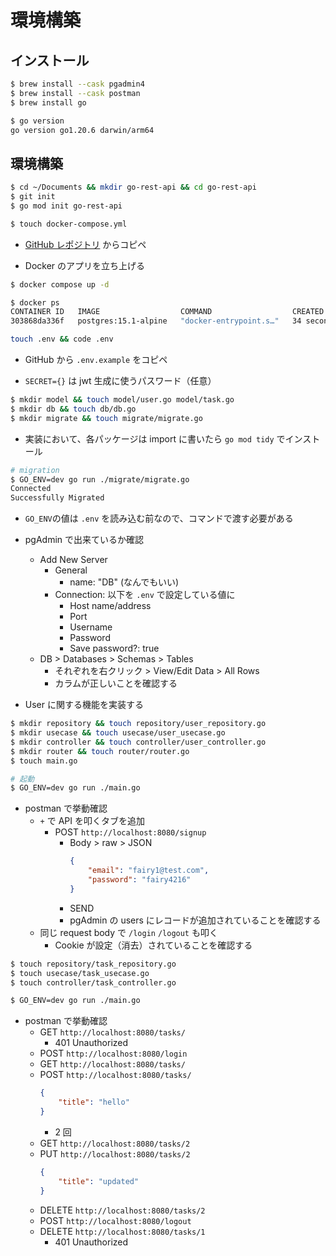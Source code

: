 # 環境構築

## インストール

```bash
$ brew install --cask pgadmin4
$ brew install --cask postman
$ brew install go

$ go version
go version go1.20.6 darwin/arm64
```

## 環境構築

```bash
$ cd ~/Documents && mkdir go-rest-api && cd go-rest-api
$ git init
$ go mod init go-rest-api

$ touch docker-compose.yml
```

-   [GitHub レポジトリ](https://github.com/GomaGoma676/echo-rest-api) からコピペ

-   Docker のアプリを立ち上げる

```bash
$ docker compose up -d

$ docker ps
CONTAINER ID   IMAGE                  COMMAND                  CREATED          STATUS          PORTS                    NAMES
303868da336f   postgres:15.1-alpine   "docker-entrypoint.s…"   34 seconds ago   Up 33 seconds   0.0.0.0:5434->5432/tcp   go-rest-api-dev-postgres-1
```

```bash
touch .env && code .env
```

-   GitHub から `.env.example` をコピペ

-   `SECRET={}` は jwt 生成に使うパスワード（任意）

```bash
$ mkdir model && touch model/user.go model/task.go
$ mkdir db && touch db/db.go
$ mkdir migrate && touch migrate/migrate.go
```

-   実装において、各パッケージは import に書いたら `go mod tidy` でインストール

```bash
# migration
$ GO_ENV=dev go run ./migrate/migrate.go
Connected
Successfully Migrated
```

-   `GO_ENV`の値は `.env` を読み込む前なので、コマンドで渡す必要がある

-   pgAdmin で出来ているか確認

    -   Add New Server
        -   General
            -   name: "DB" (なんでもいい)
        -   Connection: 以下を `.env` で設定している値に
            -   Host name/address
            -   Port
            -   Username
            -   Password
            -   Save password?: true
    -   DB > Databases > Schemas > Tables
        -   それぞれを右クリック > View/Edit Data > All Rows
        -   カラムが正しいことを確認する

-   User に関する機能を実装する

```bash
$ mkdir repository && touch repository/user_repository.go
$ mkdir usecase && touch usecase/user_usecase.go
$ mkdir controller && touch controller/user_controller.go
$ mkdir router && touch router/router.go
$ touch main.go
```

```bash
# 起動
$ GO_ENV=dev go run ./main.go
```

-   postman で挙動確認
    -   `+` で API を叩くタブを追加
        -   POST `http://localhost:8080/signup`
            -   Body > raw > JSON
                ```JSON
                {
                    "email": "fairy1@test.com",
                    "password": "fairy4216"
                }
                ```
            -   SEND
            -   pgAdmin の users にレコードが追加されていることを確認する
    -   同じ request body で `/login` `/logout` も叩く
        -   Cookie が設定（消去）されていることを確認する

```bash
$ touch repository/task_repository.go
$ touch usecase/task_usecase.go
$ touch controller/task_controller.go

$ GO_ENV=dev go run ./main.go
```

-   postman で挙動確認
    -   GET `http://localhost:8080/tasks/`
        -   401 Unauthorized
    -   POST `http://localhost:8080/login`
    -   GET `http://localhost:8080/tasks/`
    -   POST `http://localhost:8080/tasks/`
        ```JSON
        {
            "title": "hello"
        }
        ```
        -   2 回
    -   GET `http://localhost:8080/tasks/2`
    -   PUT `http://localhost:8080/tasks/2`
        ```JSON
        {
            "title": "updated"
        }
        ```
    -   DELETE `http://localhost:8080/tasks/2`
    -   POST `http://localhost:8080/logout`
    -   DELETE `http://localhost:8080/tasks/1`
        -   401 Unauthorized
